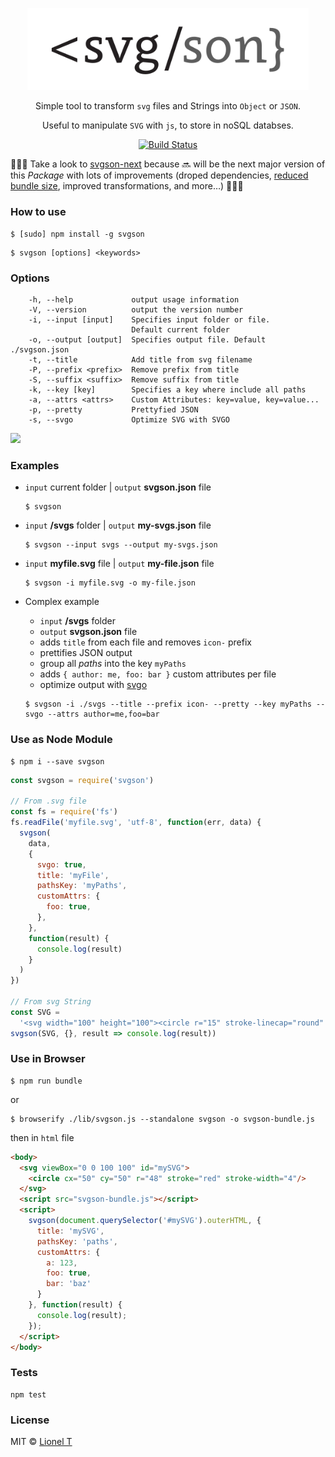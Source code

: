 <p align="center">
  <img alt="svgson" title="svgson" src="/logo.svg" width="450">
</p>

<p align="center">
  Simple tool to transform <code>svg</code> files and Strings into <code>Object</code> or <code>JSON</code>.
</p>
<p align="center">
  Useful to manipulate <code>SVG</code> with <code>js</code>, to store in noSQL databses.
</p>

<p align="center">
  <a href="https://travis-ci.org/elrumordelaluz/svgson">
    <img src="https://travis-ci.org/elrumordelaluz/svgson.svg?branch=master" alt="Build Status">
  </a>
</p>

🚨🚨🚨
Take a look to [svgson-next](https://github.com/elrumordelaluz/svgson-next) because 🔜 will be the next major version of this _Package_ with lots of improvements (droped dependencies, [reduced bundle size](https://bundlephobia.com/result?p=svgson-next@4.2.0), improved transformations, and more…) 🚨🚨🚨

### How to use

```
$ [sudo] npm install -g svgson
```

```
$ svgson [options] <keywords>
```

### Options

```
    -h, --help             output usage information
    -V, --version          output the version number
    -i, --input [input]    Specifies input folder or file.
                           Default current folder
    -o, --output [output]  Specifies output file. Default ./svgson.json
    -t, --title            Add title from svg filename
    -P, --prefix <prefix>  Remove prefix from title
    -S, --suffix <suffix>  Remove suffix from title
    -k, --key [key]        Specifies a key where include all paths
    -a, --attrs <attrs>    Custom Attributes: key=value, key=value...
    -p, --pretty           Prettyfied JSON
    -s, --svgo             Optimize SVG with SVGO
```

![](https://cdn.rawgit.com/elrumordelaluz/svgson/master/example.gif)

### Examples

- `input` current folder | `output` **svgson.json** file

  ```
  $ svgson
  ```

- `input` **/svgs** folder | `output` **my-svgs.json** file

  ```
  $ svgson --input svgs --output my-svgs.json
  ```

- `input` **myfile.svg** file | `output` **my-file.json** file

  ```
  $ svgson -i myfile.svg -o my-file.json
  ```

- Complex example

  - `input` **/svgs** folder
  - `output` **svgson.json** file
  - adds `title` from each file and removes `icon-` prefix
  - prettifies JSON output
  - group all _paths_ into the key `myPaths`
  - adds `{ author: me, foo: bar }` custom attributes per file
  - optimize output with [svgo](https://github.com/svg/svgo)

  ```
  $ svgson -i ./svgs --title --prefix icon- --pretty --key myPaths --svgo --attrs author=me,foo=bar
  ```

### Use as Node Module

```
$ npm i --save svgson
```

```js
const svgson = require('svgson')

// From .svg file
const fs = require('fs')
fs.readFile('myfile.svg', 'utf-8', function(err, data) {
  svgson(
    data,
    {
      svgo: true,
      title: 'myFile',
      pathsKey: 'myPaths',
      customAttrs: {
        foo: true,
      },
    },
    function(result) {
      console.log(result)
    }
  )
})

// From svg String
const SVG =
  '<svg width="100" height="100"><circle r="15" stroke-linecap="round" /></svg>'
svgson(SVG, {}, result => console.log(result))
```

### Use in Browser

```
$ npm run bundle
```

or

```
$ browserify ./lib/svgson.js --standalone svgson -o svgson-bundle.js
```

then in `html` file

```html
<body>
  <svg viewBox="0 0 100 100" id="mySVG">
  	<circle cx="50" cy="50" r="48" stroke="red" stroke-width="4"/>
  </svg>
  <script src="svgson-bundle.js"></script>
  <script>
    svgson(document.querySelector('#mySVG').outerHTML, {
      title: 'mySVG',
      pathsKey: 'paths',
      customAttrs: {
        a: 123,
        foo: true,
        bar: 'baz'
      }
    }, function(result) {
      console.log(result);
    });
  </script>
</body>
```

### Tests

```
npm test
```

### License

MIT © [Lionel T](https://elrumordelaluz.com)
